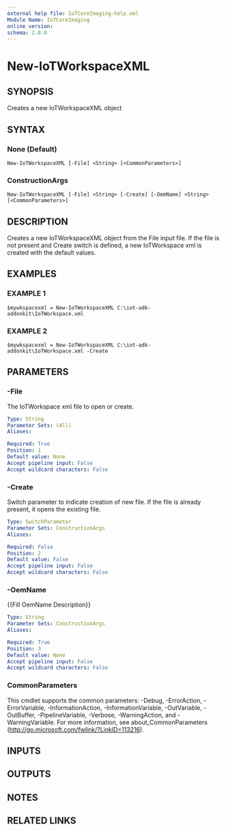 ```yaml
---
external help file: IoTCoreImaging-help.xml
Module Name: IoTCoreImaging
online version:
schema: 2.0.0
---
```


# New-IoTWorkspaceXML

## SYNOPSIS
Creates a new IoTWorkspaceXML object

## SYNTAX

### None (Default)
```
New-IoTWorkspaceXML [-File] <String> [<CommonParameters>]
```

### ConstructionArgs
```
New-IoTWorkspaceXML [-File] <String> [-Create] [-OemName] <String> [<CommonParameters>]
```

## DESCRIPTION
Creates a new IoTWorkspaceXML object from the File input file.
If the file is not present and Create switch is defined, a new IoTWorkspace xml is created with the default values.

## EXAMPLES

### EXAMPLE 1
```
$mywkspacexml = New-IoTWorkspaceXML C:\iot-adk-addonkit\IoTWorkspace.xml
```

### EXAMPLE 2
```
$mywkspacexml = New-IoTWorkspaceXML C:\iot-adk-addonkit\IoTWorkspace.xml -Create
```

## PARAMETERS

### -File
The IoTWorkspace xml file to open or create.

```yaml
Type: String
Parameter Sets: (All)
Aliases:

Required: True
Position: 1
Default value: None
Accept pipeline input: False
Accept wildcard characters: False
```

### -Create
Switch parameter to indicate creation of new file.
If the file is already present, it opens the existing file.

```yaml
Type: SwitchParameter
Parameter Sets: ConstructionArgs
Aliases:

Required: False
Position: 2
Default value: False
Accept pipeline input: False
Accept wildcard characters: False
```

### -OemName
{{Fill OemName Description}}

```yaml
Type: String
Parameter Sets: ConstructionArgs
Aliases:

Required: True
Position: 3
Default value: None
Accept pipeline input: False
Accept wildcard characters: False
```

### CommonParameters
This cmdlet supports the common parameters: -Debug, -ErrorAction, -ErrorVariable, -InformationAction, -InformationVariable, -OutVariable, -OutBuffer, -PipelineVariable, -Verbose, -WarningAction, and -WarningVariable. For more information, see about_CommonParameters (http://go.microsoft.com/fwlink/?LinkID=113216).

## INPUTS

## OUTPUTS

## NOTES

## RELATED LINKS
